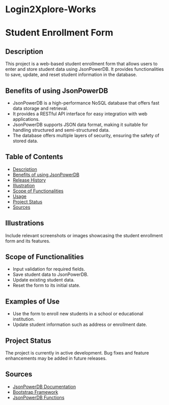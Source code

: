 # Login2Xplore-Works
# Student Enrollment Form

## Description
This project is a web-based student enrollment form that allows users to enter and store student data using JsonPowerDB. It provides functionalities to save, update, and reset student information in the database.

## Benefits of using JsonPowerDB
- JsonPowerDB is a high-performance NoSQL database that offers fast data storage and retrieval.
- It provides a RESTful API interface for easy integration with web applications.
- JsonPowerDB supports JSON data format, making it suitable for handling structured and semi-structured data.
- The database offers multiple layers of security, ensuring the safety of stored data.

## Table of Contents
- [Description](#description)
- [Benefits of using JsonPowerDB](#benefits-of-using-jsonpowerdb)
- [Release History](#release-history)
- [Illustration ](#illustration)
- [Scope of Functionalities](#scope-of-functionalities)
- [Usage](#usage)
- [Project Status](#project-status)
- [Sources](#sources)

## Illustrations
Include relevant screenshots or images showcasing the student enrollment form and its features.

## Scope of Functionalities
- Input validation for required fields.
- Save student data to JsonPowerDB.
- Update existing student data.
- Reset the form to its initial state.

## Examples of Use
- Use the form to enroll new students in a school or educational institution.
- Update student information such as address or enrollment date.

## Project Status
The project is currently in active development. Bug fixes and feature enhancements may be added in future releases.

## Sources
- [JsonPowerDB Documentation](https://login2explore.com/jpdb/docs.html)
- [Bootstrap Framework](https://getbootstrap.com/)
- [JsonPowerDB Functions](https://login2explore.com/jpdb/resources/js/0.0.4/jpdb-commons.js)

